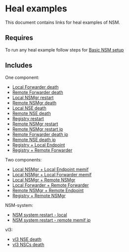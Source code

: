 # Heal examples

This document contains links for heal examples of NSM.

## Requires

To run any heal example follow steps for [Basic NSM setup](../basic)

## Includes

One component:
 - [Local Forwarder death](./local-forwarder-death)
 - [Remote Forwarder death](./remote-forwarder-death)
 - [Local NSMgr restart](./local-nsmgr-restart)
 - [Remote NSMgr death](./remote-nsmgr-death)
 - [Local NSE death](./local-nse-death)
 - [Remote NSE death](./remote-nse-death)
 - [Registry restart](./registry-restart)
 - [Remote NSMgr restart](./remote-nsmgr-restart)
 - [Remote NSMgr restart ip](./remote-nsmgr-restart-ip)
 - [Remote Forwarder death ip](./remote-forwarder-death-ip)
 - [Remote NSE death ip](./remote-nse-death-ip)
 - [Registry + Local Endpoint](./registry-local-endpoint)
 - [Registry + Remote Forwarder](./registry-remote-forwarder)
 
 Two components:
 - [Local NSMgr + Local Endpoint memif](./local-nsmgr-local-nse-memif)
 - [Local NSMgr + Local Forwarder memif](./local-nsmgr-local-forwarder-memif)
 - [Local NSMgr + Remote NSMgr](./local-nsmgr-remote-nsmgr)
 - [Local Forwarder + Remote Forwarder](./local-forwarder-remote-forwarder)
 - [Remote NSMgr + Remote Endpoint](./remote-nsmgr-remote-endpoint)
 - [Registry + Remote NSMgr](./registry-remote-nsmgr)

 NSM-system:
 - [NSM system restart - local](./local-nsm-system-restart)
 - [NSM system restart - remote memif ip](./remote-nsm-system-restart-memif-ip)

 vl3:
 - [vl3 NSE death](./vl3-nse-death)
 - [vl3 NSCs death](./vl3-nscs-death)